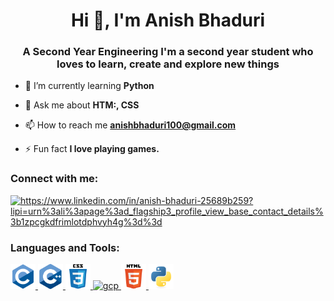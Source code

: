 <h1 align="center">Hi 👋, I'm Anish Bhaduri</h1>
<h3 align="center">A Second Year Engineering I'm a second year student who loves to learn, create and explore new things</h3>

- 🌱 I’m currently learning **Python**

- 💬 Ask me about **HTM:, CSS**

- 📫 How to reach me **anishbhaduri100@gmail.com**

- ⚡ Fun fact **I love playing games.**

<h3 align="left">Connect with me:</h3>
<p align="left">
<a href="https://linkedin.com/in/https://www.linkedin.com/in/anish-bhaduri-25689b259?lipi=urn%3ali%3apage%3ad_flagship3_profile_view_base_contact_details%3b1zpcgkdfrimlotdphvyh4g%3d%3d" target="blank"><img align="center" src="https://raw.githubusercontent.com/rahuldkjain/github-profile-readme-generator/master/src/images/icons/Social/linked-in-alt.svg" alt="https://www.linkedin.com/in/anish-bhaduri-25689b259?lipi=urn%3ali%3apage%3ad_flagship3_profile_view_base_contact_details%3b1zpcgkdfrimlotdphvyh4g%3d%3d" height="30" width="40" /></a>
</p>

<h3 align="left">Languages and Tools:</h3>
<p align="left"> <a href="https://www.cprogramming.com/" target="_blank" rel="noreferrer"> <img src="https://raw.githubusercontent.com/devicons/devicon/master/icons/c/c-original.svg" alt="c" width="40" height="40"/> </a> <a href="https://www.w3schools.com/cpp/" target="_blank" rel="noreferrer"> <img src="https://raw.githubusercontent.com/devicons/devicon/master/icons/cplusplus/cplusplus-original.svg" alt="cplusplus" width="40" height="40"/> </a> <a href="https://www.w3schools.com/css/" target="_blank" rel="noreferrer"> <img src="https://raw.githubusercontent.com/devicons/devicon/master/icons/css3/css3-original-wordmark.svg" alt="css3" width="40" height="40"/> </a> <a href="https://cloud.google.com" target="_blank" rel="noreferrer"> <img src="https://www.vectorlogo.zone/logos/google_cloud/google_cloud-icon.svg" alt="gcp" width="40" height="40"/> </a> <a href="https://www.w3.org/html/" target="_blank" rel="noreferrer"> <img src="https://raw.githubusercontent.com/devicons/devicon/master/icons/html5/html5-original-wordmark.svg" alt="html5" width="40" height="40"/> </a> <a href="https://www.python.org" target="_blank" rel="noreferrer"> <img src="https://raw.githubusercontent.com/devicons/devicon/master/icons/python/python-original.svg" alt="python" width="40" height="40"/> </a> </p>

